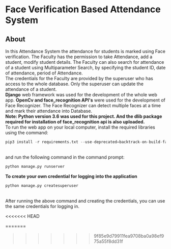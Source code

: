 # Face Verification Based Attendance System
## About
In this Attendance System the attendance for students is marked using Face verification. The Faculty has the permission to take Attendance, add a student, modify student details. The Faculty can also search for attendance of a student using Multiparameter Search, by specifying the student ID, date of attendance, period of Attendance.<br>
The credentials for the Faculty are provided by the superuser who has access to the whole database. Only the superuser can update the attendance of a student.<br>
**Django** web framework was used for the development of the whole web app. **OpenCv and face_recognition API's** were used for the development of Face Recognizer. The Face Recognizer can detect multiple faces at a time and mark their attendance into Database.<br>
**Note: Python version 3.6 was used for this project. And the dlib package required for installation of face_recognition api is also uploaded.**<br>
To run the web app on your local computer, install the required libraries using the command:<br>
```python
pip3 install -r requirements.txt --use-deprecated=backtrack-on-build-failures
``` 
<br>and run the following command in the command prompt:<br>
```python
python manage.py runserver
``` 

**To create your own credential for logging into the application**<br/>
```python
python manage.py createsuperuser
```
<br/>
After running the above command and creating the credentials, you can use the same credentials for logging in.<br/>


<<<<<<< HEAD

=======
>>>>>>> 9f85e9d79911fea9708ba0a98ef975a55f8dd31f
